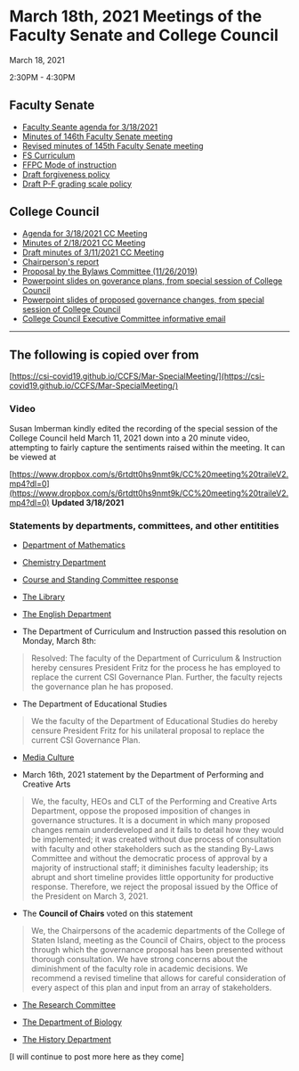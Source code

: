 # March 18th, 2021 Meetings of the Faculty Senate and  College Council

March 18, 2021

2:30PM - 4:30PM

## Faculty Senate

* [Faculty Seante agenda for 3/18/2021](/CCFS/Mar21Meeting/fs-agenda-3-18-2021.docx)
* [Minutes of 146th Faculty Senate meeting](/CCFS/Mar21Meeting/fs-minutes-146.docx)
* [Revised minutes of 145th Faculty Senate meeting](/CCFS/Mar21Meeting/fs-revised-minutes-145.docx)
* [FS Curriculum](/CCFS/Mar21Meeting/fs-sp-21-march-curriculum.docx)
* [FFPC Mode of instruction](/CCFS/Mar21Meeting/ffpc-mode-instruction.docx)
* [Draft forgiveness policy](/CCFS/Mar21Meeting/draft-forgiveness.docx)
* [Draft P-F grading scale policy](/CCFS/Mar21Meeting/p-f-grading.docx)


## College Council

* [Agenda for 3/18/2021 CC Meeting](/CCFS/Mar21Meeting/cc-agenda-3-18-2021.docx)
* [Minutes of 2/18/2021 CC Meeting](/CCFS/Mar21Meeting/cc-draft-minutes-2-18-2021.docx)
* [Draft minutes of 3/11/2021 CC Meeting](/CCFS/Mar21Meeting/cc-draft-minutes-3-11-2021.docx)
* [Chairperson's report](/CCFS/Mar21Meeting/cc-chair-report)
* [Proposal by the Bylaws Committee (11/26/2019)](/CCFS/Mar21Meeting/cc-governance-plan-draft-11-26-19.pdf)
* [Powerpoint slides on goverance plans, from special session of College Council](/CCFS/Mar21Meeting/cc-special-march-11-meeting.pptx)
* [Powerpoint slides of proposed governance changes, from special session of College Council](/CCFS/Mar21Meeting/CC-proposed-changes-governance.pptx)
* [College Council Executive Committee informative email](/CCFS/Mar21Meeting/cc-exec-email.docx)


----

## The following is copied over from

[https://csi-covid19.github.io/CCFS/Mar-SpecialMeeting/](https://csi-covid19.github.io/CCFS/Mar-SpecialMeeting/)

### Video

Susan Imberman kindly edited the recording of the special session of the College Council held March 11, 2021 down into a 20 minute video, attempting to fairly capture the sentiments raised within the meeting. It can be viewed at


[https://www.dropbox.com/s/6rtdtt0hs9nmt9k/CC%20meeting%20traileV2.mp4?dl=0](https://www.dropbox.com/s/6rtdtt0hs9nmt9k/CC%20meeting%20traileV2.mp4?dl=0)  **Updated 3/18/2021**


### Statements by departments, committees, and other entitities


* [Department of Mathematics](/CCFS/Mar-SpecialMeeting/math-3-2-2021.docx)

* [Chemistry Department](/CCFS/Mar-SpecialMeeting/chemistry-3-9-2021.docx)

* [Course and Standing Committee response](/CCFS/Mar-SpecialMeeting/course-standing.docx)

* [The Library](/CCFS/Mar-SpecialMeeting/library.docx)

* [The English Department](/CCFS/Mar-SpecialMeeting/english.docx)

* The Department of Curriculum and Instruction passed this resolution on Monday, March 8th:

> Resolved: The faculty of the Department of Curriculum & Instruction hereby censures President Fritz for the process he has employed to replace the current CSI Governance Plan. Further, the faculty rejects the governance plan he has proposed.

* The Department of Educational Studies 

> We the faculty of the Department of Educational Studies do hereby censure President Fritz for his unilateral proposal to replace the current CSI Governance Plan.


* [Media Culture](/CCFS/Mar-SpecialMeeting/Media-Culture-statement.pdf)

* March 16th, 2021 statement by the Department of Performing and Creative Arts

> We, the faculty, HEOs and CLT of the Performing and Creative Arts Department, oppose the proposed imposition of changes in governance structures. It is a document in which many proposed changes remain underdeveloped and it fails to detail how they would be implemented; it was created without due process of consultation with faculty and other stakeholders such as the standing By-Laws Committee and without the democratic process of approval by a majority of instructional staff; it diminishes faculty leadership; its abrupt and short timeline provides little opportunity for productive response. Therefore, we reject the proposal issued by the Office of the President on March 3, 2021. 


* The **Council of Chairs** voted on this statement

> We, the Chairpersons of the academic departments of the College of Staten Island, meeting as the Council of Chairs, object to the process through which the governance proposal has been presented without thorough consultation. We have strong concerns about the diminishment of the faculty role in academic decisions. We recommend a revised timeline that allows for careful consideration of every aspect of this plan and input from an array of stakeholders.
 
* [The Research Committee](/CCFS/Mar-SpecialMeeting/RC_Statement_to_Board_5-15-2021.pdf)

* [The Department of Biology](/CCFS/Mar-SpecialMeeting/bio-statement.pdf)

* [The History Department](/CCFS/Mar-SpecialMeeting/history.docx)

[I will continue to post more here as they come]



